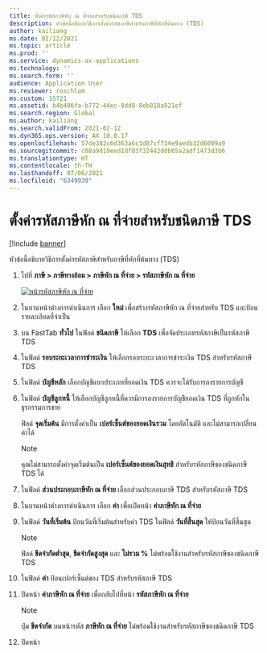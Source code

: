 ```yaml
---
title: ตั้งค่ารหัสภาษีหัก ณ ที่จ่ายสำหรับชนิดภาษี TDS
description: หัวข้อนี้อธิบายวิธีการตั้งค่ารหัสภาษีสำหรับภาษีที่หักที่ต้นทาง (TDS)
author: kailiang
ms.date: 02/12/2021
ms.topic: article
ms.prod: ''
ms.service: dynamics-ax-applications
ms.technology: ''
ms.search.form: ''
audience: Application User
ms.reviewer: roschlom
ms.custom: 15721
ms.assetid: b4b406fa-b772-44ec-8dd8-8eb818a921ef
ms.search.region: Global
ms.author: kailiang
ms.search.validFrom: 2021-02-12
ms.dyn365.ops.version: AX 10.0.17
ms.openlocfilehash: 57de382c6d363a6c1d87cf734e9aedb32d6009a9
ms.sourcegitcommit: c08a9d19eed1df03f32442ddb65a2adf1473d3b6
ms.translationtype: HT
ms.contentlocale: th-TH
ms.lasthandoff: 07/06/2021
ms.locfileid: "6349939"
---
```

# <a name="set-up-withholding-tax-codes-for-the-tds-tax-type"></a>ตั้งค่ารหัสภาษีหัก ณ ที่จ่ายสำหรับชนิดภาษี TDS

[!include [banner](../includes/banner.md)]

หัวข้อนี้อธิบายวิธีการตั้งค่ารหัสภาษีสำหรับภาษีที่หักที่ต้นทาง (TDS)

1. ไปที่ **ภาษี \> ภาษีทางอ้อม \> ภาษีหัก ณ ที่จ่าย \> รหัสภาษีหัก ณ ที่จ่าย**

    [![หน้ารหัสภาษีหัก ณ ที่จ่าย](./media/apac-ind-TDS-17.png)](./media/apac-ind-TDS-17.png)

2. ในบานหน้าต่างการดำเนินการ เลือก **ใหม่** เพื่อสร้างรหัสภาษีหัก ณ ที่จ่ายสำหรับ TDS และป้อนรายละเอียดที่จำเป็น
3. บน FastTab **ทั่วไป** ในฟิลด์ **ชนิดภาษี** ให้เลือก **TDS** เพื่อจัดประเภทรหัสภาษีเป็นรหัสภาษี TDS
4. ในฟิลด์ **รอบระยะเวลาการชําระเงิน** ให้เลือกรอบระยะเวลาการชําระเงิน TDS สำหรับรหัสภาษี TDS
5. ในฟิลด์ **บัญชีหลัก** เลือกบัญชีแยกประเภทที่ยอดเงิน TDS ควรจะได้รับการลงรายการบัญชี
6. ในฟิลด์ **บัญชีลูกหนี้** ให้เลือกบัญชีลูกหนี้ที่ควรมีการลงรายการบัญชียอดเงิน TDS ที่ถูกหักในธุรกรรมการขาย

    ฟิลด์ **จุดเริ่มต้น** มีการตั้งค่าเป็น **เปอร์เซ็นต์ของยอดเงินรวม** โดยอัตโนมัติ และไม่สามารถเปลี่ยนค่าได้

    > [!NOTE]
    > คุณไม่สามารถตั้งค่าจุดเริ่มต้นเป็น **เปอร์เซ็นต์ของยอดเงินสุทธิ** สำหรับรหัสภาษีของชนิดภาษี TDS ได้

7. ในฟิลด์ **ส่วนประกอบภาษีหัก ณ ที่จ่าย** เลือกส่วนประกอบภาษี TDS สำหรับรหัสภาษี TDS
8. ในบานหน้าต่างการดำเนินการ เลือก **ค่า** เพื่อเปิดหน้า **ค่าภาษีหัก ณ ที่จ่าย**
9. ในฟิลด์ **วันที่เริ่มต้น** ป้อนวันที่เริ่มต้นสำหรับค่า TDS ในฟิลด์ **วันที่สิ้นสุด** ให้ป้อนวันที่สิ้นสุด

    > [!NOTE]
    > ฟิลด์ **ขีดจํากัดต่ำสุด**, **ขีดจํากัดสูงสุด** และ **ไม่รวม %** ไม่พร้อมใช้งานสำหรับรหัสภาษีของชนิดภาษี TDS

10. ในฟิลด์ **ค่า** ป้อนเปอร์เซ็นต์ของ TDS สำหรับรหัสภาษี TDS
11. ปิดหน้า **ค่าภาษีหัก ณ ที่จ่าย** เพื่อกลับไปที่หน้า **รหัสภาษีหัก ณ ที่จ่าย**

    > [!NOTE]
    > ปุ่ม **ขีดจํากัด** บนหน้ารหัส **ภาษีหัก ณ ที่จ่าย** ไม่พร้อมใช้งานสำหรับรหัสภาษีของชนิดภาษี TDS

12. ปิดหน้า
